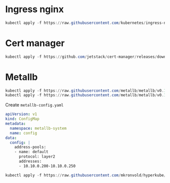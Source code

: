 # Ingress nginx

```powershell
kubectl apply -f https://raw.githubusercontent.com/kubernetes/ingress-nginx/controller-v1.0.0/deploy/static/provider/cloud/deploy.yaml
```

# Cert manager

```powershell
kubectl apply -f https://github.com/jetstack/cert-manager/releases/download/v1.5.3/cert-manager.yaml
```

# Metallb

```powershell
kubectl apply -f https://raw.githubusercontent.com/metallb/metallb/v0.10.2/manifests/namespace.yaml
kubectl apply -f https://raw.githubusercontent.com/metallb/metallb/v0.10.2/manifests/metallb.yaml
```

Create `metallb-config.yaml`

```yaml
apiVersion: v1
kind: ConfigMap
metadata:
  namespace: metallb-system
  name: config
data:
  config: |
    address-pools:
    - name: default
      protocol: layer2
      addresses:
      - 10.10.0.200-10.10.0.250
```

```powershell
kubectl apply -f https://raw.githubusercontent.com/mkronvold/hyperkube/main/k8s/Ingress-nginx/metallb-config.yaml
```